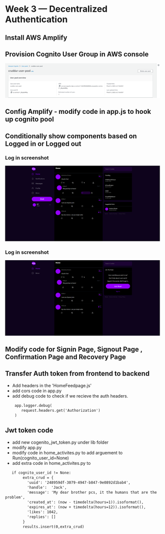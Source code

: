 # Week 3 — Decentralized Authentication

## Install AWS Amplify

## Provision Cognito User Group in AWS console
![screenshot](Assets/cognitouserpool.png)

## Config Amplify - modify code in app.js to hook up cognito pool

## Conditionally show components based on Logged in or Logged out
### Log in screenshot

![screenshot](Assets/login.png)

### Log in screenshot

![screenshot](Assets/logout.png)

## Modify code for Signin Page, Signout Page , Confirmation Page and Recovery Page


## Transfer Auth token from frontend to backend
- Add headers in the 'HomeFeedpage.js' 
- add cors code in app.py
- add debug code to check if we recieve the auth headers. 
   ````
    app.logger.debug(
       request.headers.get('Authorization')
    )

## Jwt token code
- add new cogenito_jwt_token.py under lib folder
- modify app.py
- modify code in home_activites.py to add arguement to Run(cognito_user_id=None)
- add extra code in home_activites.py to
```
   if cognito_user_id != None:
        extra_crud = {
          'uuid': '248959df-3079-4947-b847-9e0892d1bab4',
          'handle':  'Jack',
          'message': 'My dear brother pcs, it the humans that are the problem',
          'created_at': (now - timedelta(hours=1)).isoformat(),
          'expires_at': (now + timedelta(hours=12)).isoformat(),
          'likes': 1042,
          'replies': []
        }
        results.insert(0,extra_crud)


